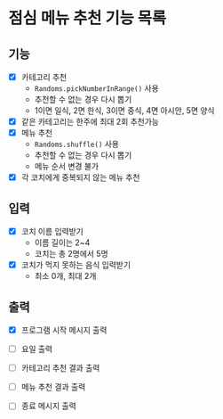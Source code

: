 # 점심 메뉴 추천 기능 목록

## 기능 

* [x] 카테고리 추천
  * `Randoms.pickNumberInRange()` 사용
  * 추천할 수 없는 경우 다시 뽑기
  * 1이면 일식, 2면 한식, 3이면 중식, 4면 아시안, 5면 양식
* [x] 같은 카테고리는 한주에 최대 2회 추천가능
* [x] 메뉴 추천
  * `Randoms.shuffle()` 사용
  * 추천할 수 없는 경우 다시 뽑기
  * 메뉴 순서 변경 불가
* [x] 각 코치에게 중복되지 않는 메뉴 추천

## 입력

* [x] 코치 이름 입력받기
  * 이름 길이는 2~4
  * 코치는 총 2명에서 5명
* [x] 코치가 먹지 못하는 음식 입력받기
  * 최소 0개, 최대 2개


## 출력

* [x] 프로그램 시작 메시지 출력
* [ ] 요일 출력
* [ ] 카테고리 추천 결과 출력
* [ ] 메뉴 추천 결과 출력
* [ ] 종료 메시지 출력

